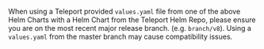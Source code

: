 When using a Teleport provided `values.yaml` file from one of the above Helm Charts with a Helm Chart from the Teleport Helm Repo, please ensure you are on the most recent major release branch. (e.g. `branch/v8`). Using a `values.yaml` from the master branch may cause compatibility issues. 
